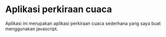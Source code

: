 # Aplikasi perkiraan cuaca
Aplikasi ini merupakan aplikasi perkiraan cuaca sederhana yang saya buat menggunakan javascript. 
